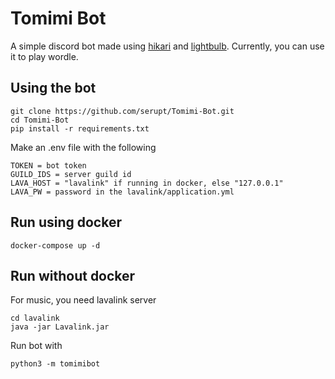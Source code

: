 # Tomimi Bot
A simple discord bot made using [hikari](https://github.com/hikari-py/hikari/) and [lightbulb](https://github.com/tandemdude/hikari-lightbulb).
Currently, you can use it to play wordle.

## Using the bot

```
git clone https://github.com/serupt/Tomimi-Bot.git
cd Tomimi-Bot
pip install -r requirements.txt
```

Make an .env file with the following
```
TOKEN = bot token
GUILD_IDS = server guild id
LAVA_HOST = "lavalink" if running in docker, else "127.0.0.1"
LAVA_PW = password in the lavalink/application.yml
```

## Run using docker
```
docker-compose up -d
```
## Run without docker
For music, you need lavalink server 
```
cd lavalink
java -jar Lavalink.jar
```
Run bot with 
```
python3 -m tomimibot
```

